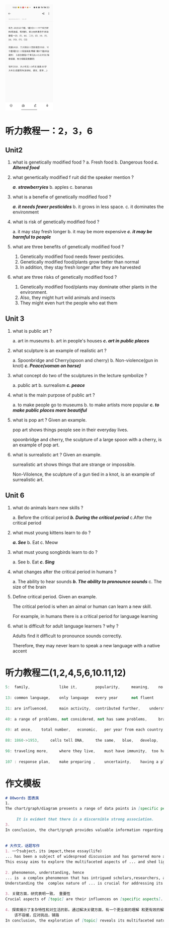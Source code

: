 <img src="英语.assets/mmexport1686464016426.jpg" alt="mmexport1686464016426" style="zoom: 33%;" />

# 听力教程一：2，3，6

## Unit2

1. what is genetically modified food ?
	a. Fresh food  	b. Dangerous food 	***c. Altered food*** 

2. what genertically modified f ruit did the speaker mention ?

   ***a***. ***strawberryies*** 	b. apples 	c. bananas

3. what is a benefie of genetically modified food ?

   ***a***. ***it needs fewer pesticides*** 	b. it grows in less space. 	c. it dominates the environment

4. what is risk of genetically modified food ?

   a. it may stay fresh longer 	b. it may be more expensive 	***c***. ***it may be harmful to people***

5. what are three benefits of genetically modified food ?
   1. Genetically modified food needs fewer pesticides.
   2. Genetically modified food/plants grow better than normal
   3. In addition, they stay fresh longer after they are harvested

6. what are three risks of genetically modified food ?
   1. Genetically modified food/plants may dominate other plants in the environment.
   2. Also, they might hurt wild animals and insects
   3. They might even hurt the people who eat them



## Unit 3

1. what is public art ?

   a. art in museums 	b. art in people's houses  	***c. art in public places*** 

2. what sculpture is an example of realistic art ?

   a. Spoonbridge and Cherry(spoon and cherry) 	b. Non-violence(gun in knot) 	***c. Peace(voman on horse)***

3. what concept do two of the sculptures in the lecture symbolize ?

   a. public art 	b. surrealism 	***c. peace***

4. what is  the main purpose of public art ?

   a. to make people go to museums 	b. to make artists more popular 	***c. to make public places more beautiful***

5. what is pop art ? Given an example.

   pop art shows things people see in their everyday lives.

   spoonbridge and cherry, the sculpture of a large spoon with a cherry, is an example of pop art.

6. what is surrealistic art ? Given an example.

   surrealistic art shows things that are strange or impossible.

   Non-Vilolence, the sculpture of a gun tied in a knot, is an example of surrealistic art.



##  Unit 6

1. what do animals learn new skills ?

   a. Before the critical period 	***b. During the critical period*** 	c.After the critical period

2. what must young kittens learn to do ?

   ***a. See*** 	b. Eat 	c. Meow

3. what must young songbirds learn to do ?

   a. See 	b. Eat 	***c. Sing***

4. what changes after the critical period in humans ?

   a. The ability to hear sounds 	***b. The ability to pronounce sounds*** 	c. The size of  the brain

5. Define critical period. Given an example.

   The critical period is when an aimal or human can learn a new skill. 

   For example, in humans there is a critical period for language learning 

6. what is difficult for adult language learners ? why ?

   Adults find it difficult to pronounce sounds correctly. 

   Therefore, they may never learn to speak a new language with a native accent





# 听力教程二(1,2,4,5,6,10.11,12)

```cpp
5: 	family,				like it,		popularity,		meaning,	no longer,	 Biblicall;

13: common language,	only language 	every year 		not fluent 		daily communication;\
    
31:	are influenced, 	main activity, 	contributed further, 	understand 	identify with,			character loyalty;

40: a range of problems, not considered, not has same problems, 	brans work different, 	work right, 	flexible;

49: at once, 	total number, 	economic, 	per year from each country, 	give up,	where came from;

88: 1860->1953, 	cells tell DNA, 	the same, 	blue, 	develop, 	cause, 	doesn't tell us much 	,negative;

98: traveling more, 	where they live, 	must have immunity,	 too hard, 	immune responses, 	healthy lifestyle;

107 : response plan, 	make preparing , 	uncertainty, 	having a plan,	research provide recover, 	minimize damage;                                                                                         
```



# 作文模板 

```markdown
# 80words 图表类
1.
The chart/graph/diagram presents a range of data points in [specific period] and provides a comprehensive depiction of [topic]. 
	
	 It is evident that there is a discernible strong association. 
3. 
In conclusion, the chart/graph provides valuable information regarding topic .Additionally, there is a likeihood that the observed trend will continue in the future.


# 大作文，话题写作
1. 一个subject，its impact,these essay(life)
... has been a subject of widespread discussion and has garnered more and more attention in recent times. Its impact reaches far and wide, raising important questions and prompting diverse opinions.
This essay aims to explore the multifaceted aspects of ... and shed light on its implications in various aspects of life.

2. phenomenon, understanding, hence
... is  a complex phenomenon that has intrigued scholars,researchers, and society as  a whole.
Understanding the  complex nature of ... is crucial for addressing its challenges and making informed decisions. Hence, exploring its various dimensions becomes imperative.

3. 关键方面，研究表明一致， 重要性
Crucial aspects of [topic] are their influences on [specific aspects]. Numerous studies have consistently demonstrated [supporting evidence], underscoring the importance of tackling this issue and taking proactive steps to minimize its negative effects.

4. 探索揭示了复杂特性和对生活的影。通过解决关键方面，有一个更全面的理解 和更有效的解决方案。
	该不容缓，应对挑战，铺路
In conclusion, the exploration of [topic] reveals its multifaceted nature and its impact on various aspects of life. By addressing the key dimensions of [specific aspect] and [specific aspect], we can strive towards a more comprehensive understanding and effective solutions. It is imperative for policymakers, individuals, and society as a whole to collaborate and take actions to tackle the challenges posed by [topic] and pave the way for a brighter future.
```

